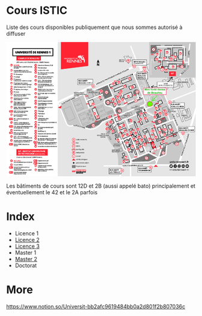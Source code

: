 # Cours ISTIC

Liste des cours disponibles publiquement que nous sommes autorisé à diffuser

![map](map.png)

Les bâtiments de cours sont 12D et 2B (aussi appelé bato) principalement et éventuellement le 42 et le 2A parfois

# Index

- Licence 1
- [Licence 2](L2.md)
- [Licence 3](L3.md)
- Master 1
- [Master 2](m2.md)
- Doctorat

# More

https://www.notion.so/Universit-bb2afc9619484bb0a2d801f2b807036c
